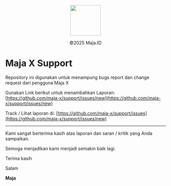 <p align="center">
   <img width="auto" height="96px;" src="https://static.maja.id/logo/maja.png">
</p>
<p align="center">
  <a href="https://maja.id" target="_blank" style="text-decoration:none;">&copy;2025 Maja.ID</a>
</p>



# Maja X Support
Repository ini digunakan untuk menampung bugs report dan change request dari pengguna Maja X

Gunakan Link berikut untuk menambahkan Laporan:
[https://github.com/maja-x/support/issues/new](https://github.com/maja-x/support/issues/new)

Track / Lihat laporan di:
[https://github.com/maja-x/support/issues](https://github.com/maja-x/support/issues/new)

---

Kami sangat berterima kasih atas laporan dan saran / kritik yang Anda sampaikan.

Semoga menjadikan kami menjadi semakin baik lagi.

Terima kasih

Salam

**Maja**
